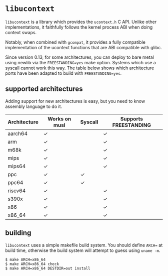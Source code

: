 # `libucontext`

`libucontext` is a library which provides the `ucontext.h` C API.  Unlike other implementations,
it faithfully follows the kernel process ABI when doing context swaps.

Notably, when combined with `gcompat`, it provides a fully compatible implementation of the ucontext
functions that are ABI compatible with glibc.

Since version 0.13, for some architectures, you can deploy to bare metal using newlib via the
`FREESTANDING=yes` make option.  Systems which use a syscall cannot work this way.  The table
below shows which architecture ports have been adapted to build with `FREESTANDING=yes`.


## supported architectures

Adding support for new architectures is easy, but you need to know assembly language to do it.

| Architecture | Works on musl | Syscall | Supports FREESTANDING |
|--------------|---------------|---------|-----------------------|
|    aarch64   | ✓             |         | ✓                     |
|      arm     | ✓             |         | ✓                     |
|     m68k     | ✓             |         | ✓                     |
|     mips     | ✓             |         | ✓                     |
|    mips64    | ✓             |         | ✓                     |
|      ppc     | ✓             | ✓       |                       |
|     ppc64    | ✓             | ✓       |                       |
|    riscv64   | ✓             |         | ✓                     |
|     s390x    | ✓             |         | ✓                     |
|      x86     | ✓             |         | ✓                     |
|    x86_64    | ✓             |         | ✓                     |


## building

`libucontext` uses a simple makefile build system.  You should define `ARCH=` at build time, otherwise
the build system will attempt to guess using `uname -m`.

```
$ make ARCH=x86_64
$ make ARCH=x86_64 check
$ make ARCH=x86_64 DESTDIR=out install
```
